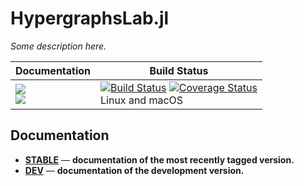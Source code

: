 # HypergraphsLab.jl

*Some description here.*

| **Documentation** | **Build Status** |
|---------------|--------------|
|[![][docs-stable-img]][docs-stable-url] <br/> [![][docs-latest-img]][docs-dev-url] | [![Build Status][travis-img]][travis-url]  [![Coverage Status][codecov-img]][codecov-url] <br/> Linux and macOS |

## Documentation
- [**STABLE**][docs-stable-url] &mdash; **documentation of the most recently tagged version.**
- [**DEV**][docs-dev-url] &mdash; **documentation of the development version.** 

[docs-latest-img]: https://img.shields.io/badge/docs-latest-blue.svg
[docs-stable-img]: https://img.shields.io/badge/docs-stable-blue.svg
[docs-dev-url]: https://aleant93.github.io/HypergraphsLab.jl/dev
[docs-stable-url]: https://aleant93.github.io/HypergraphsLab.jl/stable

[travis-img]: https://travis-ci.org/aleant93/HypergraphsLab.jl.svg?branch=master
[travis-url]: https://travis-ci.org/aleant93/HypergraphsLab.jl

[codecov-img]: https://coveralls.io/repos/github/aleant93/HypergraphsLab.jl/badge.svg?branch=master
[codecov-url]: https://coveralls.io/github/aleant93/HypergraphsLab.jl?branch=master

